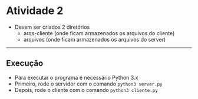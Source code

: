 # Atividade 2

- Devem ser criados 2 diretórios
  - arqs-cliente (onde ficam armazenados os arquivos do cliente)
  - arquivos (onde ficam armazenados os arquivos do server)
    
---

## Execução

- Para executar o programa é necessário Python 3.x
- Primeiro, rode o servidor com o comando ``python3 server.py``
- Depois, rode o cliente com o comando ``python3 cliente.py``

